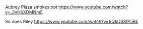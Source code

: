 Aubrey Plaza smokes pot
https://www.youtube.com/watch?v=_3vHbXDMNmE

So does Riley
https://www.youtube.com/watch?v=6QkU6SfP5Rk
